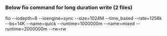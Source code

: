 ### Below fio command for long duration write (2 files)
fio --iodepth=8 --ioengine=sync --size=1024M --time_based --rate=1256k --bs=14K --name=quick --runtime=1000000m --name=mixed --runtime=2000000m --rw=rw
